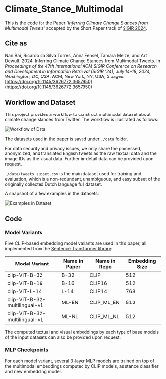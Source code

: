 # Climate_Stance_Multimodal
This is the code for the Paper '*Inferring Climate Change Stances from Multimodal Tweets*' accepted by the Short Paper track of [SIGIR 2024](https://sigir-2024.github.io/index.html).

## Cite as

Nan Bai, Ricardo da Silva Torres, Anna Fensel, Tamara Metze, and Art Dewulf. 2024. Inferring Climate Change Stances from Multimodal Tweets. In *Proceedings of the 47th International ACM SIGIR Conference on Research and Development in Information Retrieval (SIGIR ’24), July 14–18, 2024, Washington, DC, USA*. ACM, New York, NY, USA, 5 pages. [https://doi.org/10.1145/3626772.3657950](https://doi.org/10.1145/3626772.3657950)

## Workflow and Dataset
This project provides a workflow to construct multimodal dataset about climate change stances from Twitter.
The workflow is illustrated as follows:

![Workflow of Data](Diagrams/Framework_3.png)

The datasets used in the paper is saved under ```./data``` folder.

For data security and privacy issues, we only share the processed, anonymized, and translated English tweets as the raw textual data and the image IDs as the visual data.
Further in-detail data can be provided upon request.

```./data/tweets_subset.csv``` is the main dataset used for training and evaluation, which is a non-redundant, unambiguous, and easy subset of the originally collected Dutch language full dataset.

A snapshot of a few examples in the datasets:

![Examples in Dataset](Diagrams/Examples_v3.png)


## Code

### Model Variants
Five CLIP-based embedding model variants are used in this paper, all implemented from the [Sentence Transformer library](https://www.sbert.net/docs/pretrained_models.html#image-text-models):

| Model Variant | Name in Paper | Name in Repo | Embedding Size |
| ------------- | ------------- | ------------- | ------------- |
| clip-ViT-B-32 | B-32 | CLIP | 512 |
| clip-ViT-B-16 | B-16 | CLIP16 | 512 |
| clip-ViT-L-14 | L-14 | CLIP14 | 768 |
| clip-ViT-B-32-multilingual-v1 | ML-EN | CLIP_ML_EN | 512 |
| clip-ViT-B-32-multilingual-v1 | ML-NL | CLIP_ML_NL | 512 |

The computed textual and visual embeddings by each type of base models of the input datasets can also be provided upon request.

### MLP Checkpoints
For each model variant, several 3-layer MLP models are trained on top of the multimodal embeddings computed by CLIP models, as stance classifier and new embedding model.